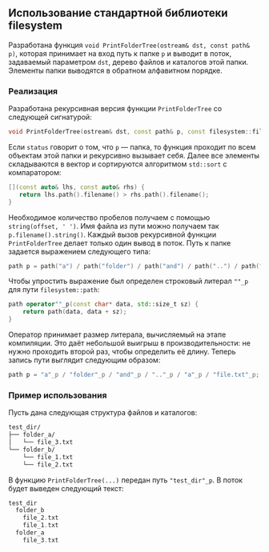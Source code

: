## Использование стандартной библиотеки filesystem

Разработана функция `void PrintFolderTree(ostream& dst, const path& p)`, которая принимает на вход путь к папке `p` и выводит в поток, задаваемый параметром `dst`, дерево файлов и каталогов этой папки. Элементы папки выводятся в обратном алфавитном порядке.
### Реализация
Разработана рекурсивная версия функции `PrintFolderTree` со следующей сигнатурой:
```C++
void PrintFolderTree(ostream& dst, const path& p, const filesystem::file_status& status, int offset)
```
Если `status` говорит о том, что `p` — папка, то функция проходит по всем объектам этой папки и рекурсивно вызывает себя.
Далее все элементы складываются в вектор и сортируются алгоритмом `std::sort` с компаратором:
```C++
[](const auto& lhs, const auto& rhs) {
   return lhs.path().filename() > rhs.path().filename();
}
```
Необходимое количество пробелов получаем с помощью `string(offset, ' ')`.
Имя файла из пути можно получаем так `p.filename().string()`.
Каждый вызов рекурсивной функции `PrintFolderTree` делает только один вывод в поток.
Путь к папке задается выражением следующего типа:
```C++
path p = path("a") / path("folder") / path("and") / path("..") / path("a") / path("file.txt");
```
Чтобы упростить выражение был определен строковый литерал `""_p` для пути `filesystem::path`:
```C++
path operator""_p(const char* data, std::size_t sz) {
    return path(data, data + sz);
}
```
Оператор принимает размер литерала, вычисляемый на этапе компиляции. Это даёт небольшой выигрыш в производительности: не нужно проходить второй раз, чтобы определить её длину. 
Теперь запись пути выглядит следующим образом:
```C++
path p = "a"_p / "folder"_p / "and"_p / ".."_p / "a"_p / "file.txt"_p;
```
### Пример использования
Пусть дана следующая структура файлов и каталогов:
```MARKDOWN
test_dir/
├── folder_a/
│   └── file_3.txt
└── folder_b/
    └── file_1.txt
    └── file_2.txt
```
В функцию `PrintFolderTree(...)` передан путь `"test_dir"_p`. В поток будет выведен следующий текст:
```C++
test_dir
  folder_b
    file_2.txt
    file_1.txt
  folder_a
    file_3.txt 
```
